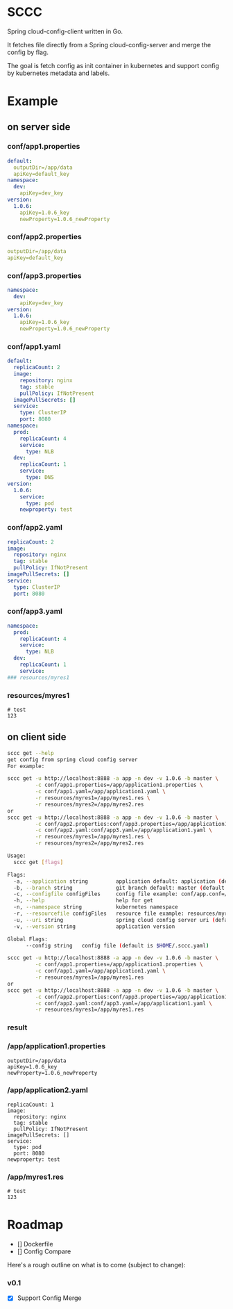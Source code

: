 # SCCC
Spring cloud-config-client written in Go.

It fetches file directly from a Spring cloud-config-server and merge the config by flag.

The goal is fetch config as init container in kubernetes and support config by kubernetes metadata and labels.

# Example
## on server side
### conf/app1.properties
```yaml
default:
  outputDir=/app/data
  apiKey=default_key
namespace:
  dev:
    apiKey=dev_key
version:
  1.0.6:
    apiKey=1.0.6_key
    newProperty=1.0.6_newProperty
```
### conf/app2.properties
```yaml
outputDir=/app/data
apiKey=default_key
```
### conf/app3.properties
```yaml
namespace:
  dev:
    apiKey=dev_key
version:
  1.0.6:
    apiKey=1.0.6_key
    newProperty=1.0.6_newProperty
```
### conf/app1.yaml
```yaml
default:
  replicaCount: 2
  image:
    repository: nginx
    tag: stable
    pullPolicy: IfNotPresent
  imagePullSecrets: []
  service:
    type: ClusterIP
    port: 8080
namespace:
  prod:
    replicaCount: 4
    service:
      type: NLB
  dev:
    replicaCount: 1
    service:
      type: DNS
version:
  1.0.6:
    service:
      type: pod
    newproperty: test
```
### conf/app2.yaml
```yaml
replicaCount: 2
image:
  repository: nginx
  tag: stable
  pullPolicy: IfNotPresent
imagePullSecrets: []
service:
  type: ClusterIP
  port: 8080
```  
### conf/app3.yaml
```yaml
namespace:
  prod:
    replicaCount: 4
    service:
      type: NLB
  dev:
    replicaCount: 1
    service:
### resources/myres1
```
### resources/myres1
```
# test
123
```

## on client side
```bash
sccc get --help                                                                                                                   ✔  14:48:16  100% 🔋
get config from spring cloud config server
For example:

sccc get -u http://localhost:8888 -a app -n dev -v 1.0.6 -b master \
         -c conf/app1.properties=/app/application1.properties \
         -c conf/app1.yaml=/app/application1.yaml \
         -r resources/myres1=/app/myres1.res \
         -r resources/myres2=/app/myres2.res
or
sccc get -u http://localhost:8888 -a app -n dev -v 1.0.6 -b master \
         -c conf/app2.properties:conf/app3.properties=/app/application1.properties \
         -c conf/app2.yaml:conf/app3.yaml=/app/application1.yaml \
         -r resources/myres1=/app/myres1.res \
         -r resources/myres2=/app/myres2.res

Usage:
  sccc get [flags]

Flags:
  -a, --application string         application default: application (default "application")
  -b, --branch string              git branch default: master (default "master")
  -c, --configfile configFiles     config file example: conf/app.conf=/etc/application.propertiess (can specify multiple) (default [])
  -h, --help                       help for get
  -n, --namespace string           kubernetes namespace
  -r, --resourcefile configFiles   resource file example: resources/myres=/app/app.res (can specify multiple) (default [])
  -u, --uri string                 spring cloud config server uri (default "http://localhost:8888")
  -v, --version string             application version

Global Flags:
      --config string   config file (default is $HOME/.sccc.yaml)
```
```bash
sccc get -u http://localhost:8888 -a app -n dev -v 1.0.6 -b master \
         -c conf/app1.properties=/app/application1.properties \
         -c conf/app1.yaml=/app/application1.yaml \
         -r resources/myres1=/app/myres1.res
or
sccc get -u http://localhost:8888 -a app -n dev -v 1.0.6 -b master \
         -c conf/app2.properties:conf/app3.properties=/app/application1.properties \
         -c conf/app2.yaml:conf/app3.yaml=/app/application1.yaml \
         -r resources/myres1=/app/myres1.res 
```
### result
### /app/application1.properties
```
outputDir=/app/data
apiKey=1.0.6_key
newProperty=1.0.6_newProperty
```
### /app/application2.yaml
```
replicaCount: 1
image:
  repository: nginx
  tag: stable
  pullPolicy: IfNotPresent
imagePullSecrets: []
service:
  type: pod
  port: 8080
newproperty: test
```
### /app/myres1.res
```
# test
123
```

# Roadmap

- [] Dockerfile
- [] Config Compare

Here's a rough outline on what is to come (subject to change):

### v0.1

- [x] Support Config Merge
